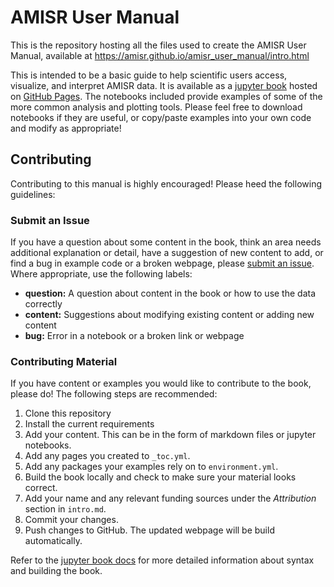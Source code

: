 # AMISR User Manual

This is the repository hosting all the files used to create the AMISR User Manual, available at https://amisr.github.io/amisr_user_manual/intro.html

This is intended to be a basic guide to help scientific users access, visualize, and interpret AMISR data.  It is available as a [jupyter book](https://jupyterbook.org/en/stable/intro.html) hosted on [GitHub Pages](https://pages.github.com/). The notebooks included provide examples of some of the more common analysis and plotting tools.  Please feel free to download notebooks if they are useful, or copy/paste examples into your own code and modify as appropriate!

## Contributing
Contributing to this manual is highly encouraged!  Please heed the following guidelines:

### Submit an Issue
If you have a question about some content in the book, think an area needs additional explanation or detail, have a suggestion of new content to add, or find a bug in example code or a broken webpage, please [submit an issue](https://github.com/amisr/amisr_user_manual/issues).  Where appropriate, use the following labels:

- **question:** A question about content in the book or how to use the data correctly
- **content:** Suggestions about modifying existing content or adding new content
- **bug:** Error in a notebook or a broken link or webpage

### Contributing Material
If you have content or examples you would like to contribute to the book, please do!  The following steps are recommended:

1. Clone this repository
2. Install the current requirements
3. Add your content.  This can be in the form of markdown files or jupyter notebooks.
4. Add any pages you created to `_toc.yml`.
5. Add any packages your examples rely on to `environment.yml`.
6. Build the book locally and check to make sure your material looks correct.
7. Add your name and any relevant funding sources under the *Attribution* section in `intro.md`.
8. Commit your changes.
9. Push changes to GitHub.  The updated webpage will be build automatically.

Refer to the [jupyter book docs](https://jupyterbook.org/en/stable/intro.html) for more detailed information about syntax and building the book.

